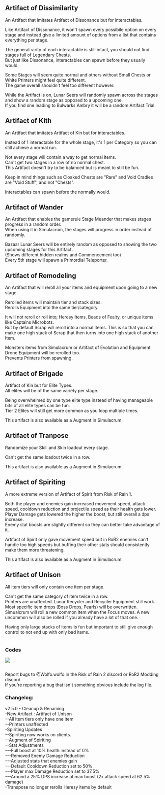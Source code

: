 ## Artifact of Dissimilarity
An Artifact that imitates Artifact of Dissonance but for interactables.

Like Artifact of Dissonance, it won't spawn every possibile option on every stage and instead give a limited amount of options from a list that contains everything per stage.

The general rarity of each interactable is still intact, you should not find stages full of Legendary Chests.\
But just like Dissonance, interactables can spawn before they usually would.

Some Stages will seem quite normal and others without Small Chests or White Printers might feel quite different.\
The game overall shouldn't feel too different however.


While the Artifact is on, Lunar Seers will randomly spawn across the stages and show a random stage as opposed to a upcoming one.\
If you find one leading to Bulwarks Ambry it will be a random Artifact Trial.

## Artifact of Kith
An Artifact that imitates Artifact of Kin but for interactables.

Instead of 1 interactable for the whole stage, it's 1 per Category so you can still achieve a normal run.

Not every stage will contain a way to get normal items.\
Can't get two stages in a row of no normal chest.\
This Artifact doesn't try to be balanced but is meant to still be fun.

Keep in mind things such as Cloaked Chests are "Rare" and Void Cradles are "Void Stuff", and not "Chests".

Interactables can spawn before the normally would.


## Artifact of Wander
An Artifact that enables the gamerule Stage Meander that makes stages progress in a random order.\
When using it in Simulacrum, the stages will progress in order instead of randomly.

Bazaar Lunar Seers will be entirely random as opposed to showing the two upcoming stages for this Artifact.\
(Shows different hidden realms and Commencement too)\
Every 5th stage will spawn a Primordial Teleporter.

## Artifact of Remodeling
An Artifact that will reroll all your items and equipment upon going to a new stage.

Rerolled items will maintain tier and stack sizes.\
Rerolls Equipment into the same tier/category.

It will not reroll or roll into; Heresy Items, Beads of Fealty, or unique items like Captains Microbots.\
But by default Scrap will reroll into a normal items. This is so that you can make one high stack of Scrap that then turns into one high stack of another Item. 

Monsters items from Simulacrum or Artifact of Evolution and Equipment Drone Equipment will be rerolled too.\
Prevents Printers from spawning.

## Artifact of Brigade
Artifact of Kin but for Elite Types.\
All elites will be of the same variety per stage.

Being overwhelmed by one type elite type instead of having manageable bits of all elite types can be fun.\
Tier 2 Elites will still get more common as you loop multiple times.

This artifact is also available as a Augment in Simulacrum.

## Artifact of Tranpose
Randomize your Skill and Skin loadout every stage.

Can't get the same loadout twice in a row.

This artifact is also available as a Augment in Simulacrum.

## Artifact of Spiriting
A more extreme version of Artifact of Spirit from Risk of Rain 1.

Both the player and enemies gain increased movement speed, attack speed, cooldown reduction and projectile speed as their health gets lower.\
Player Damage gets lowered the higher the boost, but still overall a dps increase.\
Enemy stat boosts are slightly different so they can better take advantage of it. 

Artifact of Spirit only gave movement speed but in RoR2 enemies can't handle too high speeds but buffing their other stats should consistently make them more threatening.

This artifact is also available as a Augment in Simulacrum.

## Artifact of Unison
All item tiers will only contain one item per stage.

Can't get the same category of item twice in a row.\
Printers are unaffected. Lunar Recycler and Recycler Equipment still work.\
Most specific item drops (Boss Drops, Pearls) will be overwritten.\
Simualcrum will roll a new common item when the Focus moves. A new uncommon will also be rolled if you already have a lot of that one.

Having only large stacks of items is fun but important to still give enough control to not end up with only bad items.

#
### Codes
![](https://cdn.discordapp.com/attachments/743886063738683413/921675680092143616/WolfoArtifactCodes.png) 


##
Report bugs to @Wolfo.wolfo in the Risk of Rain 2 discord or RoR2 Modding discord.\
If you're reporting a bug that isn't something obvious include the log file.

### Changelog:
v2.5.0 - Cleanup & Renaming  
-New Artifact : Artifact of Unison  
--All item tiers only have one item  
--Printers unaffected  
-Spiriting Updates  
--Spiriting now works on clients.  
--Augment of Spiriting  
--Stat Adjustments  
---Full boost at 10% health instead of 0%  
---Removed Enemy Damage Reduction  
---Adjusted stats that enemies gain  
---Default Cooldown Reduction set to 50%  
---Player max Damage Reduction set to 37.5%  
---Around a 25% DPS increase at max boost (2x attack speed at 62.5% damage)  
-Transpose no longer rerolls Heresy items by default  